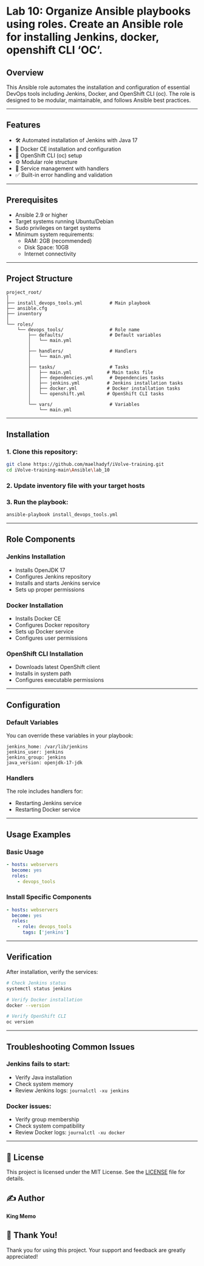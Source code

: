 # Lab 10: Organize Ansible playbooks using roles. Create an Ansible role for installing Jenkins, docker, openshift CLI ‘OC’.


## Overview
This Ansible role automates the installation and configuration of essential DevOps tools including Jenkins, Docker, and OpenShift CLI (oc). The role is designed to be modular, maintainable, and follows Ansible best practices.

---

## Features
- 🛠 Automated installation of Jenkins with Java 17
- 🐳 Docker CE installation and configuration
- 🎯 OpenShift CLI (oc) setup
- ⚙️ Modular role structure
- 🔄 Service management with handlers
- ✅ Built-in error handling and validation

---

## Prerequisites
- Ansible 2.9 or higher
- Target systems running Ubuntu/Debian
- Sudo privileges on target systems
- Minimum system requirements:
  - RAM: 2GB (recommended)
  - Disk Space: 10GB
  - Internet connectivity

---

## Project Structure
```
project_root/
│
├── install_devops_tools.yml          # Main playbook
├── ansible.cfg
├── inventory
│
└── roles/
    └── devops_tools/                 # Role name
        ├── defaults/                 # Default variables
        │   └── main.yml
        │
        ├── handlers/                 # Handlers
        │   └── main.yml
        │
        ├── tasks/                    # Tasks
        │   ├── main.yml             # Main tasks file
        │   ├── dependencies.yml      # Dependencies tasks
        │   ├── jenkins.yml          # Jenkins installation tasks
        │   ├── docker.yml           # Docker installation tasks
        │   └── openshift.yml        # OpenShift CLI tasks
        │
        └── vars/                     # Variables
            └── main.yml
```

---

## Installation

### 1. Clone this repository:
```bash
git clone https://github.com/maelhadyf/iVolve-training.git
cd iVolve-training-main\Ansible\lab_10
```

### 2. Update inventory file with your target hosts

### 3. Run the playbook:
```bash
ansible-playbook install_devops_tools.yml
```

---

## Role Components

### Jenkins Installation
- Installs OpenJDK 17
- Configures Jenkins repository
- Installs and starts Jenkins service
- Sets up proper permissions

### Docker Installation
- Installs Docker CE
- Configures Docker repository
- Sets up Docker service
- Configures user permissions

### OpenShift CLI Installation
- Downloads latest OpenShift client
- Installs in system path
- Configures executable permissions

---

## Configuration

### Default Variables
You can override these variables in your playbook:
```
jenkins_home: /var/lib/jenkins
jenkins_user: jenkins
jenkins_group: jenkins
java_version: openjdk-17-jdk
```

### Handlers
The role includes handlers for:
- Restarting Jenkins service
- Restarting Docker service

---

## Usage Examples

### Basic Usage
```yaml
- hosts: webservers
  become: yes
  roles:
    - devops_tools
```

### Install Specific Components
```yaml
- hosts: webservers
  become: yes
  roles:
    - role: devops_tools
      tags: ['jenkins']
```

---

## Verification

After installation, verify the services:
```bash
# Check Jenkins status
systemctl status jenkins

# Verify Docker installation
docker --version

# Verify OpenShift CLI
oc version
```

---

## Troubleshooting Common Issues

### Jenkins fails to start:
- Verify Java installation
- Check system memory
- Review Jenkins logs: ```journalctl -xu jenkins```

### Docker issues:
- Verify group membership
- Check system compatibility
- Review Docker logs: ```journalctl -xu docker```

---

## 📄 License
This project is licensed under the MIT License. See the [LICENSE](LICENSE) file for details.

## ✍️ Author
**King Memo**

## 🙏 Thank You!
Thank you for using this project. Your support and feedback are greatly appreciated!
